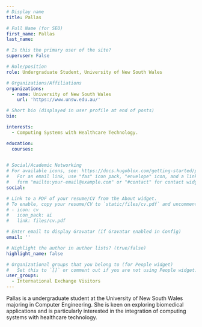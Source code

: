 ```yaml
---
# Display name
title: Pallas

# Full Name (for SEO)
first_name: Pallas
last_name: 

# Is this the primary user of the site?
superuser: False

# Role/position
role: Undergraduate Student, University of New South Wales

# Organizations/Affiliations
organizations:
  - name: University of New South Wales
    url: 'https://www.unsw.edu.au/'

# Short bio (displayed in user profile at end of posts)
bio: 

interests:
  - Computing Systems with Healthcare Technology.

education:
  courses:
    

# Social/Academic Networking
# For available icons, see: https://docs.hugoblox.com/getting-started/page-builder/#icons
#   For an email link, use "fas" icon pack, "envelope" icon, and a link in the
#   form "mailto:your-email@example.com" or "#contact" for contact widget.
social:

# Link to a PDF of your resume/CV from the About widget.
# To enable, copy your resume/CV to `static/files/cv.pdf` and uncomment the lines below.
# - icon: cv
#   icon_pack: ai
#   link: files/cv.pdf

# Enter email to display Gravatar (if Gravatar enabled in Config)
email: ''

# Highlight the author in author lists? (true/false)
highlight_name: false

# Organizational groups that you belong to (for People widget)
#   Set this to `[]` or comment out if you are not using People widget.
user_groups:
  - International Exchange Visitors
---
```


Pallas is a undergraduate student at the University of New South Wales majoring in Computer Engineering. She is keen on exploring biomedical applications and is particularly interested in the integration of computing systems with healthcare technology.
